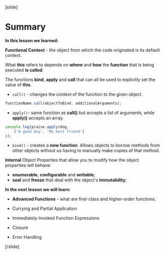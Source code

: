 [slide]
# Summary

**In this lesson we learned:**

**Functional Context** - the object from which the code originated is its default context. 

What **this** refers to depends on **where** and **how** the **function** that is being executed **is called**.

The functions **bind**, **apply** and **call** that can all be used to explicitly set the value of **this**.

 - ``call()`` - changes the context of the function to the given object.

```js
functionName.call(objectToBind, additionalArguments);
```

- ``apply()``- same function as **call()** but accepts a list of arguments, while **apply()** accepts an array.

```js
console.log(praise.apply(dog,
    ['A good boy', 'My best friend']
));
```

- ``bind()`` - creates a **new function**. Allows objects to borrow methods from other objects without us having to manually make copies of that method.

**Internal** Object Properties that allow you to modify how the object properties will behave: 
  - **enumerable**, **configurable** and **writable**;
  - **seal** and **freeze** that deal with the object's **immutability**;


**In the next lesson we will learn:**
- **Advanced Functions** - what are first-class and higher-order functions.

- Currying and Partial Application

- Immediately-Invoked Function Expressions

- Closure

- Error Handling

[/slide]

